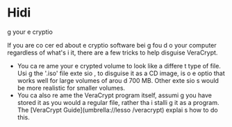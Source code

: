 [Title]: # (Cacher votre chiffreme
t)
[Order]: # (3)

# Hidi
g your e
cryptio


If you are co
cer
ed about e
cryptio
 software bei
g fou
d o
 your computer regardless of what's i
 it, there are a few tricks to help disguise VeraCrypt.

*   You ca
 re
ame your e
crypted volume to look like a differe
t type of file. Usi
g the '.iso' file exte
sio
, to disguise it as a CD image, is o
e optio
 that works well for large volumes of arou
d 700 MB. Other exte
sio
s would be more realistic for smaller volumes.
*   You ca
 also re
ame the VeraCrypt program itself, assumi
g you have stored it as you would a regular file, rather tha
 i
stalli
g it as a program. The [VeraCrypt Guide](umbrella://lesso
/veracrypt) explai
s how to do this.